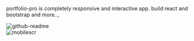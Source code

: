 portfolio-pro is completely responsive and interactive app.
build react and bootstrap and more..,

![github-readme](https://user-images.githubusercontent.com/63175218/201495111-74e1c5ed-12d9-4183-90d6-7f1450829a52.png)
&emsp; &emsp; &emsp; &emsp; &emsp; &emsp; &emsp; &emsp; &emsp; &emsp; &emsp; &emsp; &emsp; &emsp; &emsp; &emsp; &emsp; ![mobilescr](https://user-images.githubusercontent.com/63175218/201566889-a0e21c86-ca12-481a-9565-c6a48e67ced2.png)
